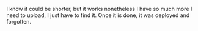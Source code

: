 I know it could be shorter, but it works nonetheless
I have so much more I need to upload, I just have to find it. Once it is done, it was deployed and forgotten.
